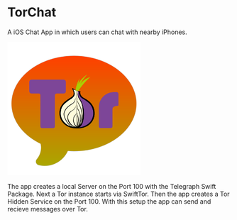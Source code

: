 # TorChat

A iOS Chat App in which users can chat with nearby iPhones.

<img src="https://github.com/FlorianHubl/TorChat/blob/main/TorChatIcon.png" width="300">

The app creates a local Server on the Port 100 with the Telegraph Swift Package.
Next a Tor instance starts via SwiftTor. Then the app creates a Tor Hidden Service on the Port 100.
With this setup the app can send and recieve messages over Tor.
